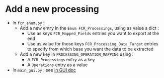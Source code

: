 # Add a new processing

* In `fcr_enum.py` :
  * Add a new entry in the `Enum FCR_Processings`, using as value a dict :
    * Use as keys `FCR_Mapped_Fields` entries you want to export at the end
    * Use as value for those keys `FCR_Processing_Data_Target` entries to specify from which base you want the data to be extracted
  * Add a new key in `PROCESSING_OPERATION_MAPPING` using :
    * A `FCR_Processings` entry as a key
    * A `Operations` entry as a value
* In `main_gui.py` : see [in GUI doc](./GUI.md#hide-elements-for-some-processings)


<!-- in database_record, add a case with the processig, calling for ude gets wanted -->
